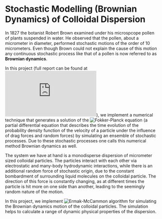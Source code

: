 # Stochastic Modelling (Brownian Dynamics) of Colloidal Dispersion

In 1827 the botanist Robert Brown examined under his microspcope pollen of plants suspended in water. He observed that the pollen, about a micrometer in diameter, performed stochastic motions of the order of 10 micrometers. Even though Brown could not explain the cause of this motion any continuous stochastic process like that of a pollen is now referred to as **Brownian dynamics**.

In this project (full report can be found at ![bd_colloidal_suspension.pdf](https://github.com/rohitnikam1/Stochastic-process-colloidal-dispersion/blob/master/bd_colloidal_suspension.pdf)), we implement a numerical technique that generates a solution of the ![Fokker-Planck equation](https://en.wikipedia.org/wiki/Fokker-Planck_equation) (a partial differential equation that describes the time evolution of the probability density function of the velocity of a particle under the influence of drag forces and random forces) by simulating an ensemble of stochastic processes. Due to these stochastic processes one calls this numerical method Brownian dynamics as well.

The system we have at hand is a monodisperse dispersion of micrometer sized colloidal particles. The particles interact with each other via electrostatic and many-body hydrodynamic interactions, while there is an additional random force of stochastic origin, due to the constant bombardment of surrounding liquid molecules on the colloidal particle. The direction of this force is constantly changing, as at different times the particle is hit more on one side than another, leading to the seemingly random nature of the motion. 

In this project, we implement ![Ermak-McCammon algorithm](https://aip.scitation.org/doi/10.1063/1.436761) for simulating the Brownian dynamics motion of the colloidal particles. The simulation helps to calculate a range of dynamic physical properties of the dispersion.
